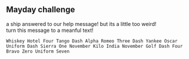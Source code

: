 ## Mayday challenge
a ship answered to our help message! but its a little too weird! <br>
turn this message to a meanful text!
```
Whiskey Hotel Four Tango Dash Alpha Romeo Three Dash Yankee Oscar Uniform Dash Sierra One November Kilo India November Golf Dash Four Bravo Zero Uniform Seven
```
